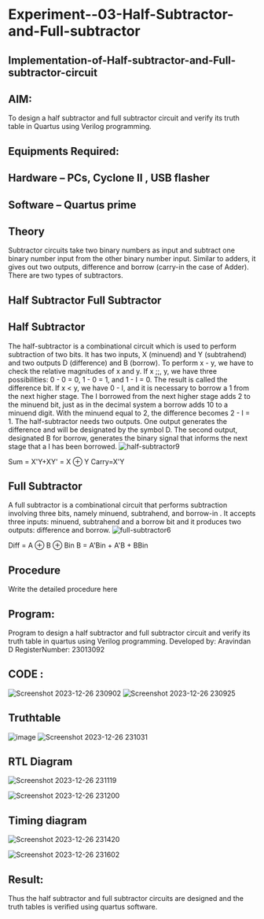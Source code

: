 # Experiment--03-Half-Subtractor-and-Full-subtractor
## Implementation-of-Half-subtractor-and-Full-subtractor-circuit
## AIM:
To design a half subtractor and full subtractor circuit and verify its truth table in Quartus using Verilog programming.

## Equipments Required:
## Hardware – PCs, Cyclone II , USB flasher
## Software – Quartus prime
## Theory
Subtractor circuits take two binary numbers as input and subtract one binary number input from the other binary number input. Similar to adders, it gives out two outputs, difference and borrow (carry-in the case of Adder). There are two types of subtractors.

## Half Subtractor Full Subtractor
## Half Subtractor
The half-subtractor is a combinational circuit which is used to perform subtraction of two bits. It has two inputs, X (minuend) and Y (subtrahend) and two outputs D (difference) and B (borrow). To perform x - y, we have to check the relative magnitudes of x and y. If x ;;, y, we have three possibilities: 0 - 0 = 0, 1 - 0 = 1, and 1 - I = 0. The result is called the difference bit. If x < y, we have 0 - I, and it is necessary to borrow a 1 from the next higher stage. The I borrowed from the next higher stage adds 2 to the minuend bit, just as in the decimal system a borrow adds 10 to a minuend digit. With the minuend equal to 2, the difference becomes 2 - I = 1. The half-subtractor needs two outputs. One output generates the difference and will be designated by the symbol D. The second output, designated B for borrow, generates the binary signal that informs the next stage that a I has been borrowed.
![half-subtractor9](https://user-images.githubusercontent.com/36288975/166112538-58c3bc7c-ee5d-4e6a-ac8d-8e8328efe27a.png)


Sum = X'Y+XY' = X ⊕ Y
Carry=X'Y

## Full Subtractor
A full subtractor is a combinational circuit that performs subtraction involving three bits, namely minuend, subtrahend, and borrow-in . It accepts three inputs: minuend, subtrahend and a borrow bit and it produces two outputs: difference and borrow. 
![full-subtractor6](https://user-images.githubusercontent.com/36288975/166112541-24c68359-3de8-4674-ae22-8272ffc385ed.png)


Diff = A ⊕ B ⊕ Bin B = A'Bin + A'B + BBin

## Procedure



Write the detailed procedure here 


## Program:

Program to design a half subtractor and full subtractor circuit and verify its truth table in quartus using Verilog programming.
Developed by: Aravindan D
RegisterNumber: 23013092

## CODE :
![Screenshot 2023-12-26 230902](https://github.com/Aravindan2006/Experiment--04-Half-Subtractor-and-Full-subtractor/assets/151760062/83d99d73-6c28-4b24-892e-5f57e1e6eb81)
![Screenshot 2023-12-26 230925](https://github.com/Aravindan2006/Experiment--04-Half-Subtractor-and-Full-subtractor/assets/151760062/f13aadaf-3ba5-491d-bd91-b3477d381bdd)


## Truthtable
![image](https://github.com/Aravindan2006/Experiment--04-Half-Subtractor-and-Full-subtractor/assets/151760062/d1e760d0-d4ff-4c97-b71f-37ffbc57de5e)
![Screenshot 2023-12-26 231031](https://github.com/Aravindan2006/Experiment--04-Half-Subtractor-and-Full-subtractor/assets/151760062/7ea4e8ad-ca10-4b6a-9abf-49b625388bb7)


##  RTL Diagram 
![Screenshot 2023-12-26 231119](https://github.com/Aravindan2006/Experiment--04-Half-Subtractor-and-Full-subtractor/assets/151760062/748b95a9-f5dd-4a94-a769-9ac67ecbca4a)

![Screenshot 2023-12-26 231200](https://github.com/Aravindan2006/Experiment--04-Half-Subtractor-and-Full-subtractor/assets/151760062/fa010e3d-fc48-4823-9e3d-4152b02a495e)


## Timing diagram 
![Screenshot 2023-12-26 231420](https://github.com/Aravindan2006/Experiment--04-Half-Subtractor-and-Full-subtractor/assets/151760062/e802a6b2-7c8e-497b-ade6-0c116b486b38)

![Screenshot 2023-12-26 231602](https://github.com/Aravindan2006/Experiment--04-Half-Subtractor-and-Full-subtractor/assets/151760062/4f79368d-6b83-4f47-9719-7a2e12afdc64)

## Result:
Thus the half subtractor and full subtractor circuits are designed and the truth tables is verified using quartus software.
